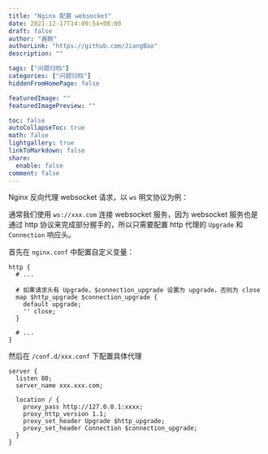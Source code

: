```yaml
---
title: "Nginx 配置 websocket"
date: 2021-12-17T14:09:54+08:00
draft: false
author: "酱鲍"
authorLink: "https://github.com/JiangBao"
description: ""

tags: ["问题归档"]
categories: ["问题归档"]
hiddenFromHomePage: false

featuredImage: ""
featuredImagePreview: ""

toc: false
autoCollapseToc: true
math: false
lightgallery: true
linkToMarkdown: false
share:
  enable: false
comment: false
---
```


<!--more-->

Nginx 反向代理 websocket 请求，以 `ws` 明文协议为例：

通常我们使用 `ws://xxx.com` 连接 websocket 服务，因为 websocket 服务也是通过 http 协议来完成部分握手的，所以只需要配置 http 代理的 `Upgrade` 和 `Connection` 响应头。

首先在 `nginx.conf` 中配置自定义变量：
```nginx
http {
  # ...

  # 如果请求头有 Upgrade，$connection_upgrade 设置为 upgrade，否则为 close
  map $http_upgrade $connection_upgrade {
    default upgrade;
    '' close;
  }

  # ...
}
```

然后在 `/conf.d/xxx.conf` 下配置具体代理
```nginx
server {
  listen 80;
  server_name xxx.xxx.com;

  location / {
    proxy_pass http://127.0.0.1:xxxx;
    proxy_http_version 1.1;
    proxy_set_header Upgrade $http_upgrade;
    proxy_set_header Connection $connection_upgrade;
  }
}
```